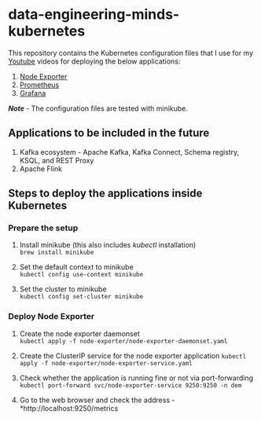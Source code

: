# data-engineering-minds-kubernetes
This repository contains the Kubernetes configuration files that I use for my [Youtube](https://www.youtube.com/channel/UCya8wCkH9PSQQgT-50ohYvQ) videos for deploying the below applications:
1. [Node Exporter](https://github.com/vinclv/data-engineering-minds-kubernetes/tree/master/node-exporter)
2. [Prometheus](https://github.com/vinclv/data-engineering-minds-kubernetes/tree/master/prometheus)
3. [Grafana](https://github.com/vinclv/data-engineering-minds-kubernetes/tree/master/grafana)

***Note*** - The configuration files are tested with minikube.

## Applications to be included in the future
1. Kafka ecosystem - Apache Kafka, Kafka Connect, Schema registry, KSQL, and REST Proxy
2. Apache Flink

## Steps to deploy the applications inside Kubernetes
### Prepare the setup
1. Install minikube (this also includes _kubectl_ installation)<br/>
`
brew install minikube
`

2. Set the default context to minikube<br/>
`
kubectl config use-context minikube
`

3. Set the cluster to minikube<br/>
`
kubectl config set-cluster minikube
`

### Deploy Node Exporter
1. Create the node exporter daemonset<br/>
`
kubectl apply -f node-exporter/node-exporter-daemonset.yaml
`

2. Create the ClusterIP service for the node exporter application
`
kubectl apply -f node-exporter/node-exporter-service.yaml
`

3. Check whether the application is running fine or not via port-forwarding
`
kubectl port-forward svc/node-exporter-service 9250:9250 -n dem
`

4. Go to the web browser and check the address - *http://localhost:9250/metrics




